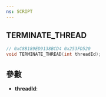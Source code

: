 ```yaml
---
ns: SCRIPT
---
```

## TERMINATE_THREAD

```c
// 0xC8B189ED9138BCD4 0x253FD520
void TERMINATE_THREAD(int threadId);
```


## 參數
* **threadId**: 

